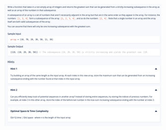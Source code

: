 <img src=https://github.com/MariaSkr/Dynamic-Programming/blob/main/MaxSumIncreasingSubsequence/MaxSumIncreasingSubsequence.png
 />

